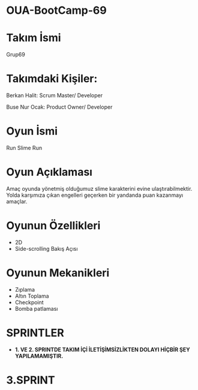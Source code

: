 # OUA-BootCamp-69

# Takım İsmi
Grup69

# Takımdaki Kişiler:

Berkan Halit: Scrum Master/ Developer

Buse Nur Ocak: Product Owner/ Developer

# Oyun İsmi
Run Slime Run

# Oyun Açıklaması
Amaç oyunda yönetmiş olduğumuz slime karakterini evine ulaştırabilmektir. Yolda karşımıza çıkan engelleri geçerken bir yandanda puan kazanmayı amaçlar.

# Oyunun Özellikleri
* 2D
* Side-scrolling Bakış Açısı

# Oyunun Mekanikleri
* Zıplama
* Altın Toplama
* Checkpoint
* Bomba patlaması


# SPRINTLER

* **1. VE 2. SPRINTDE TAKIM İÇİ İLETİŞİMSİZLİKTEN DOLAYI HİÇBİR ŞEY YAPILAMAMIŞTIR.**

# 3.SPRINT


